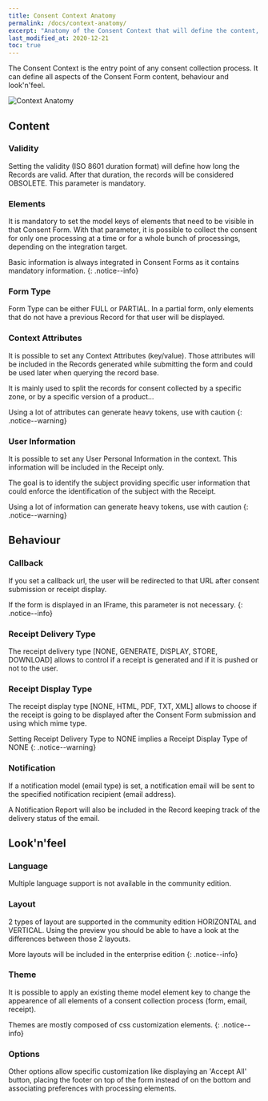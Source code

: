 ```yaml
---
title: Consent Context Anatomy
permalink: /docs/context-anatomy/
excerpt: "Anatomy of the Consent Context that will define the content, look'n'feel and behaviour of the Consent Form"
last_modified_at: 2020-12-21
toc: true
---
```


The Consent Context is the entry point of any consent collection process. It can define all aspects of the Consent Form content, behaviour and look'n'feel.

![Context Anatomy](/right-consents/assets/images/context-anatomy.png)

## Content

### Validity

Setting the validity (ISO 8601 duration format) will define how long the Records are valid. After that duration, the records will be considered OBSOLETE. This parameter is mandatory. 

### Elements

It is mandatory to set the model keys of elements that need to be visible in that Consent Form. With that parameter, it is possible to collect the consent for only one processing at a time or for a whole bunch of processings, depending on the integration target. 

Basic information is always integrated in Consent Forms as it contains mandatory information.
{: .notice--info}

### Form Type

Form Type can be either FULL or PARTIAL. In a partial form, only elements that do not have a previous Record for that user will be displayed.

### Context Attributes

It is possible to set any Context Attributes (key/value). Those attributes will be included in the Records generated while submitting the form and could be used later when querying the record base. 

It is mainly used to split the records for consent collected by a specific zone, or by a specific version of a product...

Using a lot of attributes can generate heavy tokens, use with caution
{: .notice--warning}

### User Information

It is possible to set any User Personal Information in the context. This information will be included in the Receipt only. 

The goal is to identify the subject providing specific user information that could enforce the identification of the subject with the Receipt. 

Using a lot of information can generate heavy tokens, use with caution
{: .notice--warning}

## Behaviour

### Callback

If you set a callback url, the user will be redirected to that URL after consent submission or receipt display. 

If the form is displayed in an IFrame, this parameter is not necessary.
{: .notice--info}

### Receipt Delivery Type

The receipt delivery type [NONE, GENERATE, DISPLAY, STORE, DOWNLOAD] allows to control if a receipt is generated and if it is pushed or not to the user.

### Receipt Display Type

The receipt display type [NONE, HTML, PDF, TXT, XML] allows to choose if the receipt is going to be displayed after the Consent Form submission and using which mime type.

Setting Receipt Delivery Type to NONE implies a Receipt Display Type of NONE
{: .notice--warning}

### Notification

If a notification model (email type) is set, a notification email will be sent to the specified notification recipient (email address).

A Notification Report will also be included in the Record keeping track of the delivery status of the email.

## Look'n'feel

### Language

Multiple language support is not available in the community edition.

### Layout

2 types of layout are supported in the community edition HORIZONTAL and VERTICAL. Using the preview you should be able to have a look at the differences between those 2 layouts.

More layouts will be included in the enterprise edition
{: .notice--info}

### Theme

It is possible to apply an existing theme model element key to change the appearence of all elements of a consent collection process (form, email, receipt). 

Themes are mostly composed of css customization elements.
{: .notice--info}

### Options

Other options allow specific customization like displaying an 'Accept All' button, placing the footer on top of the form instead of on the bottom and associating preferences with processing elements.


